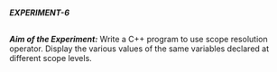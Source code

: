 #
**_EXPERIMENT-6_**
##
**_Aim of the Experiment:_**
Write a C++ program to use scope resolution operator. Display the various values of the same
variables declared at different scope levels. 
